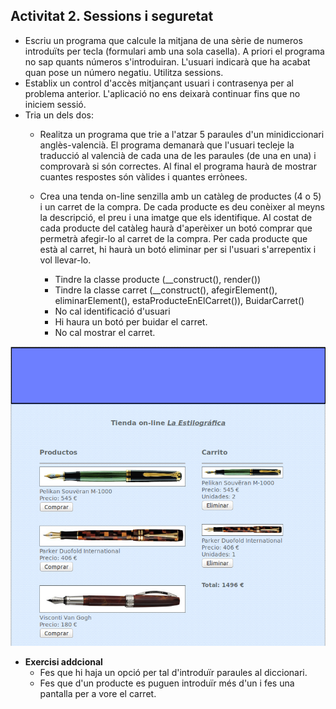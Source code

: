 ## Activitat 2. Sessions i seguretat

* Escriu un programa que calcule la mitjana de una sèrie de numeros introduïts per tecla (formulari amb una sola casella). A priori el programa no sap quants números s'introduiran. L'usuari indicarà que ha acabat quan pose un número negatiu. Utilitza sessions.
* Establix un control d'accès mitjançant usuari i contrasenya per al problema anterior. L'aplicació no ens deixarà continuar fins que no iniciem sessió.
* Tria un dels dos:
	* Realitza un programa que trie a l'atzar 5 paraules d'un minidiccionari anglès-valencià. El programa demanarà que l'usuari tecleje la traducció al valencià de cada una de les paraules (de una en una) i comprovarà si són correctes. Al final el programa haurà de mostrar cuantes respostes són vàlides i quantes errònees. 

	* Crea una tenda on-line senzilla amb un catàleg de productes (4 o 5) i un carret de la compra. De cada producte es deu conèixer al meyns la descripció, el preu i una imatge que els identifique. Al costat de cada producte del catàleg haurà d'aperèixer un botó comprar que permetrà afegir-lo al carret de la compra.  Per cada producte que està al carret, hi haurà un botó eliminar per si l'usuari s'arrepentix i vol llevar-lo. 
		* Tindre la classe producte (__construct(), render())
		* Tindre la classe carret (__construct(), afegirElement(), eliminarElement(), estaProducteEnElCarret()), BuidarCarret()
		* No cal identificació d'usuari
		* Hi haura un botó per buidar el carret.
		* No cal mostrar el carret.

![Exemple Pàgina](../img/te0302.png)

* **Exercisi addcional**
	* Fes que hi haja un opció per tal d'introduïr paraules al diccionari.
	* Fes que d'un producte es puguen introduïr més d'un i fes una pantalla per a vore el carret.  	
